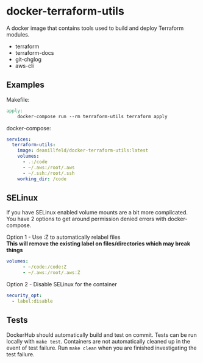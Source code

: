 # docker-terraform-utils
A docker image that contains tools used to build and deploy Terraform modules.
- terraform
- terraform-docs
- git-chglog
- aws-cli

## Examples
Makefile:
```Makefile
apply:
    docker-compose run --rm terraform-utils terraform apply
```

docker-compose:
```yaml
services:
  terraform-utils:
    image: deanillfeld/docker-terraform-utils:latest
    volumes:
      - .:/code
      - ~/.aws:/root/.aws
      - ~/.ssh:/root/.ssh
    working_dir: /code
```

## SELinux
If you have SELinux enabled volume mounts are a bit more complicated. You have 2 options to get around permission denied errors with docker-compose.

Option 1 - Use :Z to automatically relabel files\
**This will remove the existing label on files/directories which may break things**
```yaml
volumes:
      - ~/code:/code:Z
      - ~/.aws:/root/.aws:Z
```
Option 2 - Disable SELinux for the container
```yaml
security_opt:
  - label:disable
```

## Tests
DockerHub should automatically build and test on commit. Tests can be run locally with `make test`. Containers are not automatically cleaned up in the event of test failure. Run `make clean` when you are finished investigating the test failure.